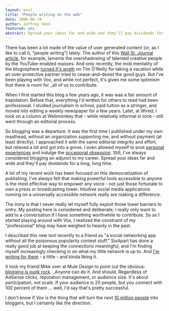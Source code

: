 ```yaml
--- 
layout: post
title: "People writing on the web"
date: 2006-06-19
author: Jeffrey Veen
featured: yes
abstract: Spread your ideas far and wide and they'll pay dividends for a long, long time.
---
```

There has been a lot made of the value of user generated content (or, as I like to call it, "people writing") lately. The author of this <a href="http://online.wsj.com/public/article/SB114964368857673340.html">Wall St. Journal article</a>, for example, laments the overshadowing of talented creative people by the YouTube-enabled masses. And only recently, the mob mentality of the blogosphere <a href="http://radar.oreilly.com/archives/2006/05/web_20_service_mark_controvers.html">turned it's wrath</a> on Tim O'Reilly for taking a vacation while an over-protective partner tried to cease-and-desist the good guys. But I've been playing with Vox, and while not perfect, it's given me some optimism that there is room for _all of us to contribute.

When I first started this blog a few years ago, it was was a fair amount of trepidation. Before that, everything I'd written for others to read had been professional. I studied journalism in school, paid tuition as a stringer, and moved into editing a weekly newspaper for a few years. Later, at Wired, I took on a column at Webmonkey that - while relatively informal in tone - still went through an editorial process.

So blogging was a departure. It was the first time I published under my own masthead, without an organization supporting me, and without payment (at least directly). I approached it with the same editorial integrity and effort, but relaxed a bit and got into a grove. I even allowed myself to post <a href="http://www.veen.com/jeff/archives/personal/">personal experiences</a> and indulge the <a href="http://www.veen.com/jeff/archives/cycling/">occasional obsession</a>. Still, I've always considered blogging an adjunct to my career. Spread your ideas far and wide and they'll pay dividends for a long, long time.

A lot of my recent work has been focused on this democratization of publishing. I've always felt that making powerful tools accessible to anyone is the most effective way to empower any voice - not just those fortunate to own a press or broadcasting tower. Intuitive social media applications running on a universally accessible network really are making a difference.

The irony is that I never really let myself fully exploit those lower barriers to entry. My posting here is considered and deliberate; I really only want to add to a conversation if I have something worthwhile to contribute.  So as I started playing around with Vox, I realized the constraint of my "professional" blog may have weighed to heavily in the past. 

I described this new tool recently to a friend as "a social networking app without all the poisonous popularity contest stuff." SixApart has done a really good job at keeping the connections meaningful, and I'm finding myself increasingly checking in on what my little network is up to. And <a href="http://veen.vox.com/">I'm writing for them</a> - a little - and kinda liking it.

It took my friend Mike over at Mule Design to point out the obvious: <a href="http://feeds.feedburner.com/muledesign/offthehoof?m=18">blogging is punk rock</a>. _Anyone can do it. And should. Regardless of AdSense clicks, reputation management, or audience size. It's about participation, not scale. If your audience is 20 people, but you connect with 100 percent of them ... well, I'd say that's pretty successful. 

I don't know if Vox is the thing that will turn the next <a href="http://www.sixapart.com/about/corner/2005/09/mena_trotts_mom.html">10 million people</a> into bloggers, but I certainly like the direction. 
